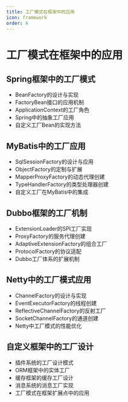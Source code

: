 ```yaml
---
title: 工厂模式在框架中的应用
icon: framework
order: 4
---
```


# 工厂模式在框架中的应用

## Spring框架中的工厂模式

- BeanFactory的设计与实现
- FactoryBean接口的应用机制
- ApplicationContext的工厂角色
- Spring中的抽象工厂应用
- 自定义工厂Bean的实现方法

## MyBatis中的工厂应用

- SqlSessionFactory的设计与应用
- ObjectFactory的定制与扩展
- MapperProxyFactory的动态代理创建
- TypeHandlerFactory的类型处理器创建
- 自定义工厂在MyBatis中的集成

## Dubbo框架的工厂机制

- ExtensionLoader的SPI工厂实现
- ProxyFactory的服务代理创建
- AdaptiveExtensionFactory的组合工厂
- ProtocolFactory的协议适配
- Dubbo工厂体系的扩展机制

## Netty中的工厂模式应用

- ChannelFactory的设计与实现
- EventExecutorFactory的线程创建
- ReflectiveChannelFactory的反射工厂
- SocketChannelFactory的通道创建
- Netty中工厂模式的性能优化

## 自定义框架中的工厂设计

- 插件系统的工厂设计模式
- ORM框架中的实体工厂
- 缓存框架的缓存工厂设计
- 消息系统的消息工厂实现
- 工厂模式在框架扩展点中的应用
